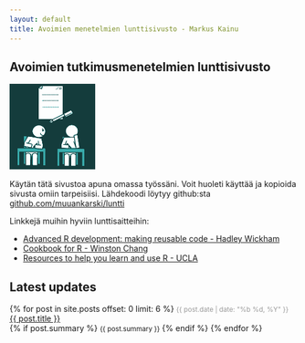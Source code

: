 ```yaml
---
layout: default
title: Avoimien menetelmien lunttisivusto - Markus Kainu
---
```


## Avoimien tutkimusmenetelmien lunttisivusto

![](images/lunttaus_small.png)

Käytän tätä sivustoa apuna omassa työssäni. Voit huoleti käyttää ja kopioida sivusta omiin tarpeisiisi. Lähdekoodi löytyy github:sta [github.com/muuankarski/luntti](https://github.com/muuankarski/luntti)

Linkkejä muihin hyviin lunttisaitteihin:

- [Advanced R development: making reusable code - Hadley Wickham](https://github.com/hadley/devtools/wiki)
- [Cookbook for R - Winston Chang](http://www.cookbook-r.com/)
- [Resources to help you learn and use R - UCLA](http://www.ats.ucla.edu/stat/r/)



Latest updates
-------------------

<div id="posts">
    {% for post in site.posts offset: 0 limit: 6 %}
        <small style="color: #999;">{{ post.date | date: "%b %d, %Y" }}</small> 
        <a href="{{ post.url | prepend: site.baseurl }}">{{ post.title }}</a>
        <br />
        {% if post.summary %}
            <small>{{ post.summary }}</small>
        {% endif %}
    {% endfor %}
    </div>